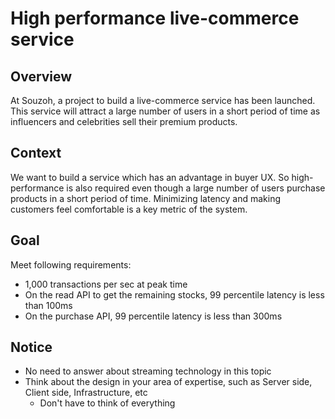 # High performance live-commerce service

## Overview

At Souzoh, a project to build a live-commerce service has been launched. This service will attract a large number of users in a short period of time as influencers and celebrities sell their premium products.

## Context

We want to build a service which has an advantage in buyer UX. So high-performance is also required even though a large number of users purchase products in a short period of time. Minimizing latency and making customers feel comfortable is a key metric of the system.

## Goal

Meet following requirements:

- 1,000 transactions per sec at peak time
- On the read API to get the remaining stocks, 99 percentile latency is less than 100ms
- On the purchase API, 99 percentile latency is less than 300ms

## Notice

- No need to answer about streaming technology in this topic
- Think about the design in your area of expertise, such as Server side, Client side, Infrastructure, etc
  - Don't have to think of everything

